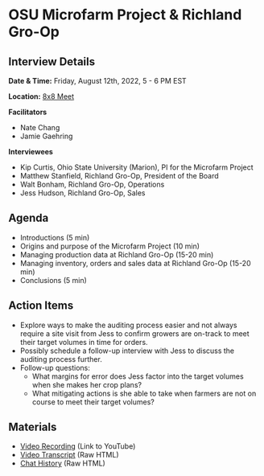 # OSU Microfarm Project & Richland Gro-Op
## Interview Details
__Date & Time:__ Friday, August 12th, 2022, 5 - 6 PM EST

__Location:__ [8x8 Meet](https://8x8.vc/gracchus/multi-farm-info-architecture)

__Facilitators__
- Nate Chang
- Jamie Gaehring

__Interviewees__
- Kip Curtis, Ohio State University (Marion), PI for the Microfarm Project
- Matthew Stanfield, Richland Gro-Op, President of the Board
- Walt Bonham, Richland Gro-Op, Operations
- Jess Hudson, Richland Gro-Op, Sales

## Agenda
- Introductions (5 min)
- Origins and purpose of the Microfarm Project (10 min)
- Managing production data at Richland Gro-Op (15-20 min)
- Managing inventory, orders and sales data at Richland Gro-Op (15-20 min)
- Conclusions (5 min)

## Action Items
- Explore ways to make the auditing process easier and not always require a site visit from Jess to confirm growers are on-track to meet their target volumes in time for orders.
- Possibly schedule a follow-up interview with Jess to discuss the auditing process further.
- Follow-up questions:
  - What margins for error does Jess factor into the target volumes when she makes her crop plans?
  - What mitigating actions is she able to take when farmers are not on course to meet their target volumes?

## Materials
- [Video Recording](https://www.youtube.com/watch?v=HhM6C0fmjfo) (Link to YouTube)
- [Video Transcript](transcript.html) (Raw HTML)
- [Chat History](chat.html) (Raw HTML)
